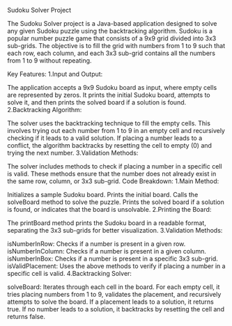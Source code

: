 Sudoku Solver Project

The Sudoku Solver project is a Java-based application designed to solve any given Sudoku puzzle using the backtracking algorithm. Sudoku is a popular number puzzle game that consists of a 9x9 grid divided into 3x3 sub-grids. The objective is to fill the grid with numbers from 1 to 9 such that each row, each column, and each 3x3 sub-grid contains all the numbers from 1 to 9 without repeating.

Key Features:
1.Input and Output:

The application accepts a 9x9 Sudoku board as input, where empty cells are represented by zeros.
It prints the initial Sudoku board, attempts to solve it, and then prints the solved board if a solution is found.
2.Backtracking Algorithm:

The solver uses the backtracking technique to fill the empty cells. This involves trying out each number from 1 to 9 in an empty cell and recursively checking if it leads to a valid solution.
If placing a number leads to a conflict, the algorithm backtracks by resetting the cell to empty (0) and trying the next number.
3.Validation Methods:

The solver includes methods to check if placing a number in a specific cell is valid. These methods ensure that the number does not already exist in the same row, column, or 3x3 sub-grid.
Code Breakdown:
1.Main Method:

Initializes a sample Sudoku board.
Prints the initial board.
Calls the solveBoard method to solve the puzzle.
Prints the solved board if a solution is found, or indicates that the board is unsolvable.
2.Printing the Board:

The printBoard method prints the Sudoku board in a readable format, separating the 3x3 sub-grids for better visualization.
3.Validation Methods:

isNumberInRow: Checks if a number is present in a given row.
isNumberInColumn: Checks if a number is present in a given column.
isNumberInBox: Checks if a number is present in a specific 3x3 sub-grid.
isValidPlacement: Uses the above methods to verify if placing a number in a specific cell is valid.
4.Backtracking Solver:

solveBoard: Iterates through each cell in the board. For each empty cell, it tries placing numbers from 1 to 9, validates the placement, and recursively attempts to solve the board.
If a placement leads to a solution, it returns true. If no number leads to a solution, it backtracks by resetting the cell and returns false.
